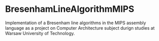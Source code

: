 # BresenhamLineAlgorithmMIPS

Implementation of a Bresenham line algorithms in the MIPS assembly language as a project on Computer Architecture subject durign studies at Warsaw University of Technology.
